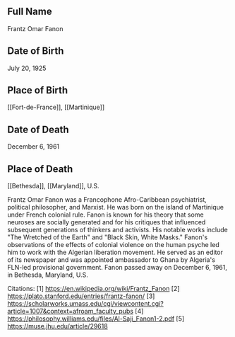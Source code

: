 ## Full Name
Frantz Omar Fanon

## Date of Birth
July 20, 1925

## Place of Birth
[[Fort-de-France]], [[Martinique]]

## Date of Death
December 6, 1961

## Place of Death
[[Bethesda]], [[Maryland]], U.S.

Frantz Omar Fanon was a Francophone Afro-Caribbean psychiatrist, political philosopher, and Marxist. He was born on the island of Martinique under French colonial rule. Fanon is known for his theory that some neuroses are socially generated and for his critiques that influenced subsequent generations of thinkers and activists. His notable works include "The Wretched of the Earth" and "Black Skin, White Masks." Fanon's observations of the effects of colonial violence on the human psyche led him to work with the Algerian liberation movement. He served as an editor of its newspaper and was appointed ambassador to Ghana by Algeria's FLN-led provisional government. Fanon passed away on December 6, 1961, in Bethesda, Maryland, U.S.

Citations:
[1] https://en.wikipedia.org/wiki/Frantz_Fanon
[2] https://plato.stanford.edu/entries/frantz-fanon/
[3] https://scholarworks.umass.edu/cgi/viewcontent.cgi?article=1007&context=afroam_faculty_pubs
[4] https://philosophy.williams.edu/files/Al-Saji_Fanon1-2.pdf
[5] https://muse.jhu.edu/article/29618